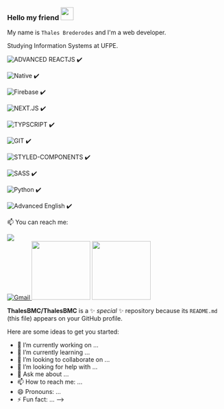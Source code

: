 ### Hello my friend <img src="https://raw.githubusercontent.com/MartinHeinz/MartinHeinz/master/wave.gif" width="30px">
My name is `Thales Brederodes` and I'm a web developer.


Studying Information Systems at UFPE.


![ADVANCED REACTJS](https://img.shields.io/badge/-Advanced%20ReactJS-61DAFB?logo=react&logoColor=black&logoWidth=50&style=for-the-badge) ✔️  

![Native](https://img.shields.io/badge/-REACT%20NATIVE-61DAFB?logo=react&logoColor=black&logoWidth=50&style=for-the-badge) ✔️  


![Firebase](https://img.shields.io/badge/-FIREBASE-FFF?logo=firebase&logoColor=FFCA28&logoWidth=50&style=for-the-badge) ✔️  


![NEXT.JS](https://img.shields.io/badge/-Next.JS-000000?logo=next.js&logoColor=white&logoWidth=50&style=for-the-badge) ✔️  

![TYPSCRIPT](https://img.shields.io/badge/-Typescript-3178C6?logo=typescript&logoColor=white&logoWidth=50&style=for-the-badge) ✔️  

![GIT](https://img.shields.io/badge/-Git-F05032?logo=git&logoColor=white&logoWidth=50&style=for-the-badge) ✔️  

![STYLED-COMPONENTS](https://img.shields.io/badge/-Styled%20Components-DB7093?logo=styled-components&logoColor=white&logoWidth=50&style=for-the-badge) ✔️  

![SASS](https://img.shields.io/badge/-Sass-CC6699?logo=Sass&logoColor=white&logoWidth=50&style=for-the-badge) ✔️  

![Python](https://img.shields.io/badge/-Python-3776AB?logo=python&logoColor=white&logoWidth=50&style=for-the-badge) ✔️  

![Advanced English](https://img.shields.io/badge/-Advanced%20English-00C7B7?&logoWidth=5&style=for-the-badge) ✔️  



📫 You can reach me:

<a href="https://www.linkedin.com/in/thalesbmc/" alt="Linkedin" target="_blank">
    <img src="https://img.shields.io/badge/LinkedIn-0077B5?style=for-the-badge&logo=linkedin&logoColor=white&logoWidth=80" />
</a>

<br/>

 <a href="mailto:thalesbmc@gmail.com" alt="Gmail" target="_blank">
   <img alt="Gmail" src="https://img.shields.io/badge/Gmail-D14836?style=for-the-badge&logo=gmail&logoColor=white&logoWidth=80" />
</a>

<img height="137px" src="https://github-readme-stats.vercel.app/api?username=thalesbmc&hide_title=true&hide_border=true&show_icons=true&include_all_commits=true&count_private=true&line_height=21&text_color=000&icon_color=000&bg_color=0,ea6161,ffc64d,fffc4d,52fa5a&theme=graywhite" />

<img height="137px" src="https://github-readme-stats.vercel.app/api/top-langs/?username=thalesbmc&hide=html&hide_title=true&hide_border=true&layout=compact&langs_count=7&exclude_repo=comp426,Redventures-Movie-Quotes&text_color=000&icon_color=fff&bg_color=0,52fa5a,4dfcff,c64dff&theme=graywhite" />


**ThalesBMC/ThalesBMC** is a ✨ _special_ ✨ repository because its `README.md` (this file) appears on your GitHub profile.

Here are some ideas to get you started:

- 🔭 I’m currently working on ...
- 🌱 I’m currently learning ...
- 👯 I’m looking to collaborate on ...
- 🤔 I’m looking for help with ...
- 💬 Ask me about ...
- 📫 How to reach me: ...
- 😄 Pronouns: ...
- ⚡ Fun fact: ...
-->
